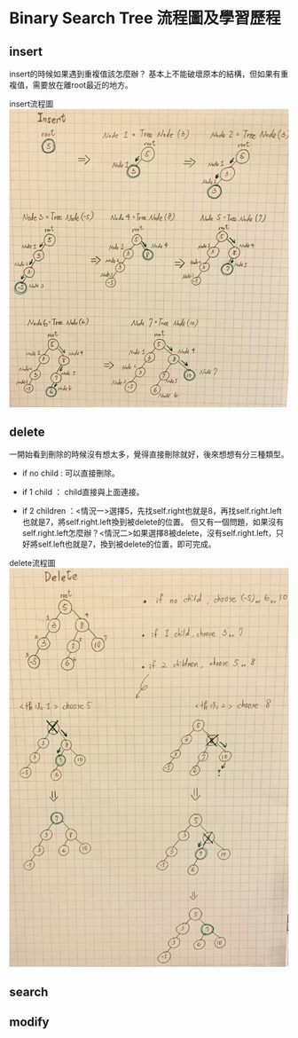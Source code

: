 # Binary Search Tree 流程圖及學習歷程
## insert

insert的時候如果遇到重複值該怎麼辦？
基本上不能破壞原本的結構，但如果有重複值，需要放在離root最近的地方。

insert流程圖
![image](https://github.com/06170228/my-note/blob/master/Image/BST_insert%E6%B5%81%E7%A8%8B%E5%9C%96.jpg)

## delete

一開始看到刪除的時候沒有想太多，覺得直接刪除就好，後來想想有分三種類型。
  * if no child : 可以直接刪除。
  
  * if 1 child ： child直接與上面連接。
  
  * if 2 children ：<情況一>選擇5，先找self.right也就是8，再找self.right.left也就是7，將self.right.left換到被delete的位置。
   但又有一個問題，如果沒有self.right.left怎麼辦？<情況二>如果選擇8被delete，沒有self.right.left，只好將self.left也就是7，換到被delete的位置，即可完成。

delete流程圖
![image](https://github.com/06170228/my-note/blob/master/Image/BST_delete%E6%B5%81%E7%A8%8B%E5%9C%96.jpg)

## search


## modify
